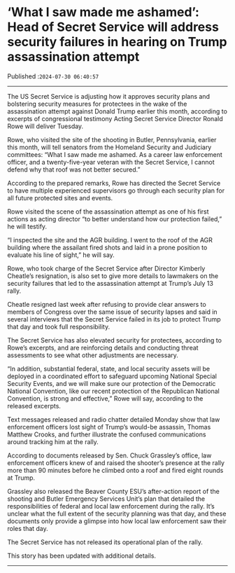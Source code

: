 # ‘What I saw made me ashamed’: Head of Secret Service will address security failures in hearing on Trump assassination attempt

Published :`2024-07-30 06:40:57`

---

The US Secret Service is adjusting how it approves security plans and bolstering security measures for protectees in the wake of the assassination attempt against Donald Trump earlier this month, according to excerpts of congressional testimony Acting Secret Service Director Ronald Rowe will deliver Tuesday.

Rowe, who visited the site of the shooting in Butler, Pennsylvania, earlier this month, will tell senators from the Homeland Security and Judiciary committees: “What I saw made me ashamed. As a career law enforcement officer, and a twenty-five-year veteran with the Secret Service, I cannot defend why that roof was not better secured.”

According to the prepared remarks, Rowe has directed the Secret Service to have multiple experienced supervisors go through each security plan for all future protected sites and events.

Rowe visited the scene of the assassination attempt as one of his first actions as acting director “to better understand how our protection failed,” he will testify.

“I inspected the site and the AGR building. I went to the roof of the AGR building where the assailant fired shots and laid in a prone position to evaluate his line of sight,” he will say.

Rowe, who took charge of the Secret Service after Director Kimberly Cheatle’s resignation, is also set to give more details to lawmakers on the security failures that led to the assassination attempt at Trump’s July 13 rally.

Cheatle resigned last week after refusing to provide clear answers to members of Congress over the same issue of security lapses and said in several interviews that the Secret Service failed in its job to protect Trump that day and took full responsibility.

The Secret Service has also elevated security for protectees, according to Rowe’s excerpts, and are reinforcing details and conducting threat assessments to see what other adjustments are necessary.

“In addition, substantial federal, state, and local security assets will be deployed in a coordinated effort to safeguard upcoming National Special Security Events, and we will make sure our protection of the Democratic National Convention, like our recent protection of the Republican National Convention, is strong and effective,” Rowe will say, according to the released excerpts.

Text messages released and radio chatter detailed Monday show that law enforcement officers lost sight of Trump’s would-be assassin, Thomas Matthew Crooks, and further illustrate the confused communications around tracking him at the rally.

According to documents released by Sen. Chuck Grassley’s office, law enforcement officers knew of and raised the shooter’s presence at the rally more than 90 minutes before he climbed onto a roof and fired eight rounds at Trump.

Grassley also released the Beaver County ESU’s after-action report of the shooting and Butler Emergency Services Unit’s plan that detailed the responsibilities of federal and local law enforcement during the rally. It’s unclear what the full extent of the security planning was that day, and these documents only provide a glimpse into how local law enforcement saw their roles that day.

The Secret Service has not released its operational plan of the rally.

This story has been updated with additional details.

---

